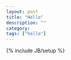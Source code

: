 ```yaml
---
layout: post
title: "Hello"
description: ""
category: 
tags: ["hello"]
---
```

{% include JB/setup %}
